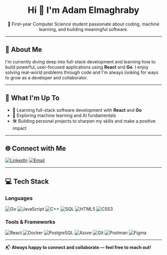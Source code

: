 <h1 align="center">Hi 👋 I'm Adam Elmaghraby</h1>

<p align="center">
  🚀 First-year Computer Science student passionate about coding, machine learning, and building meaningful software.
</p>

---

## 💫 About Me

I'm currently diving deep into full-stack development and learning how to build powerful, user-focused applications using **React** and **Go**. I enjoy solving real-world problems through code and I'm always looking for ways to grow as a developer and collaborator.

---

## 🚀 What I'm Up To

- 🔨 Learning full-stack software development with **React** and **Go**
- 🧠 Exploring machine learning and AI fundamentals
- 🛠️ Building personal projects to sharpen my skills and make a positive impact

---

## 🌐 Connect with Me

[![LinkedIn](https://img.shields.io/badge/LinkedIn-%230077B5.svg?style=for-the-badge&logo=linkedin&logoColor=white)](https://www.linkedin.com/in/adam-elmaghraby/)
[![Email](https://img.shields.io/badge/Email-%23D14836.svg?style=for-the-badge&logo=gmail&logoColor=white)](mailto:adamahmedelmaghraby@gmail.com)

---

## 💻 Tech Stack

### Languages
![Go](https://img.shields.io/badge/Go-%2300ADD8.svg?style=for-the-badge&logo=go&logoColor=white)
![JavaScript](https://img.shields.io/badge/JavaScript-%23323330.svg?style=for-the-badge&logo=javascript&logoColor=%23F7DF1E)
![C++](https://img.shields.io/badge/C++-%2300599C.svg?style=for-the-badge&logo=cplusplus&logoColor=white)
![SQL](https://img.shields.io/badge/SQL-%2307405e.svg?style=for-the-badge&logo=postgresql&logoColor=white)
![HTML5](https://img.shields.io/badge/HTML5-%23E34F26.svg?style=for-the-badge&logo=html5&logoColor=white)
![CSS3](https://img.shields.io/badge/CSS3-%231572B6.svg?style=for-the-badge&logo=css3&logoColor=white)

### Tools & Frameworks
![React](https://img.shields.io/badge/React-%2320232a.svg?style=for-the-badge&logo=react&logoColor=%2361DAFB)
![Docker](https://img.shields.io/badge/Docker-%230db7ed.svg?style=for-the-badge&logo=docker&logoColor=white)
![PostgreSQL](https://img.shields.io/badge/PostgreSQL-316192?style=for-the-badge&logo=postgresql&logoColor=white)
![Azure](https://img.shields.io/badge/Azure-0078D4?style=for-the-badge&logo=microsoft-azure&logoColor=white)
![Git](https://img.shields.io/badge/Git-%23F05033.svg?style=for-the-badge&logo=git&logoColor=white)
![Postman](https://img.shields.io/badge/Postman-FF6C37?style=for-the-badge&logo=postman&logoColor=white)
![Figma](https://img.shields.io/badge/Figma-2596be?style=for-the-badge&logo=figma&logoColor=white)

---

📬 **Always happy to connect and collaborate — feel free to reach out!**
